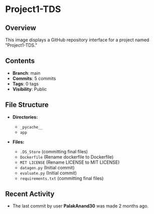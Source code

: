 # Project1-TDS

## Overview
This image displays a GitHub repository interface for a project named "Project1-TDS." 

## Contents
- **Branch**: main
- **Commits**: 5 commits
- **Tags**: 0 tags
- **Visibility**: Public

## File Structure
- **Directories:**
  - `_pycache__` 
  - `app`
  
- **Files:**
  - `.DS_Store` (committing final files)
  - `Dockerfile` (Rename dockerfile to Dockerfile)
  - `MIT LICENSE` (Rename LICENSE to MIT LICENSE)
  - `datagen.py` (Initial commit)
  - `evaluate.py` (Initial commit)
  - `requirements.txt` (committing final files)

## Recent Activity
- The last commit by user **PalakAnand30** was made 2 months ago.